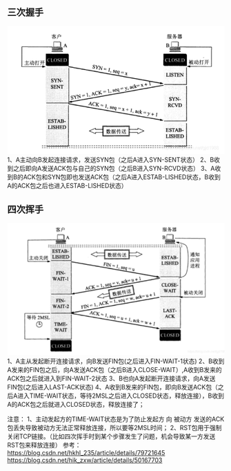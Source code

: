 ## 三次握手


![file://c:\users\baoyon~1\appdata\local\temp\tmp7stcwu\1.png](TCP的链接和释放.assets/1.png)
1、A主动向B发起连接请求，发送SYN包（之后A进入SYN-SENT状态）
2、B收到之后即向A发送ACK包与自己的SYN包（之后B进入SYN-RCVD状态）
3、A收到B的ACK包和SYN包即也发送ACK包（之后A进入ESTAB-LISHED状态，B收到A的ACK包之后也进入ESTAB-LISHED状态）



## 四次挥手


![file://c:\users\baoyon~1\appdata\local\temp\tmp7stcwu\2.png](TCP的链接和释放.assets/2.png)
1、A主从发起断开连接请求，向B发送FIN包(之后进入FIN-WAIT-1状态)
2、B收到A发来的FIN包之后，向A发送ACK包（之后B进入CLOSE-WAIT）,A收到B发来的ACK包之后就进入到FIN-WAIT-2状态
3、B也向A发起断开连接请求，向A发送FIN包(之后进入LAST-ACK状态)
4、A收到B发来的FIN包，即向B发送ACK包（之后A进入TIME-WAIT状态，等待2MSL之后进入CLOSED状态，释放连接），B收到A的ACK包之后就进入CLOSED状态，释放连接了；

注意：
1、主动发起方的TIME-WAIT状态是为了防止发起方 向 被动方 发送的ACK包丢失导致被动方无法正常释放连接，所以要等2MSL时间；
2、RST包用于强制关闭TCP链接。（比如四次挥手时到某个步骤发生了问题，机会导致某一方发送RST包来释放连接）
参考：
https://blog.csdn.net/hkhl_235/article/details/79721645
https://blog.csdn.net/hik_zxw/article/details/50167703